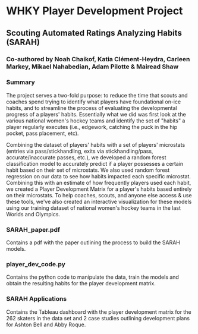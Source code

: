 # WHKY Player Development Project
## Scouting Automated Ratings Analyzing Habits (SARAH)
### Co-authored by Noah Chaikof, Katia Clément-Heydra, Carleen Markey, Mikael Nahabedian, Adam Pilotte & Mairead Shaw 

### Summary
The project serves a two-fold purpose: to reduce the time that scouts and coaches spend trying to identify what players have foundational on-ice habits, and to streamline the process of evaluating the developmental progress of a players' habits. Essentially what we did was first look at the various national women's hockey teams and identify the set of "habits" a player regularly executes (i.e., edgework, catching the puck in the hip pocket, pass placement, etc). 

Combining the dataset of players' habits with a set of players' microstats (entries via pass/stickhandling, exits via stickhandling/pass, accurate/inaccurate passes, etc.), we developed a random forest classification model to accurately predict if a player possesses a certain habit based on their set of microstats. We also used random forest regression on our data to see how habits impacted each specific microstat. Combining this with an estimate of how frequently players used each habit, we created a Player Development Matrix for a player's habits based entirely on their microstats. To help coaches, scouts, and anyone else access & use these tools, we've also created an interactive visualization for these models using our training dataset of national women's hockey teams in the last Worlds and Olympics.

### SARAH_paper.pdf
Contains a pdf with the paper outlining the process to build the SARAH models.

### player_dev_code.py
Contains the python code to manipulate the data, train the models and obtain the resulting habits for the player development matrix.

### SARAH Applications
Contains the Tableau dashboard with the player development matrix for the 262 skaters in the data set and 2 case studies outlining development plans for Ashton Bell and Abby Roque.
